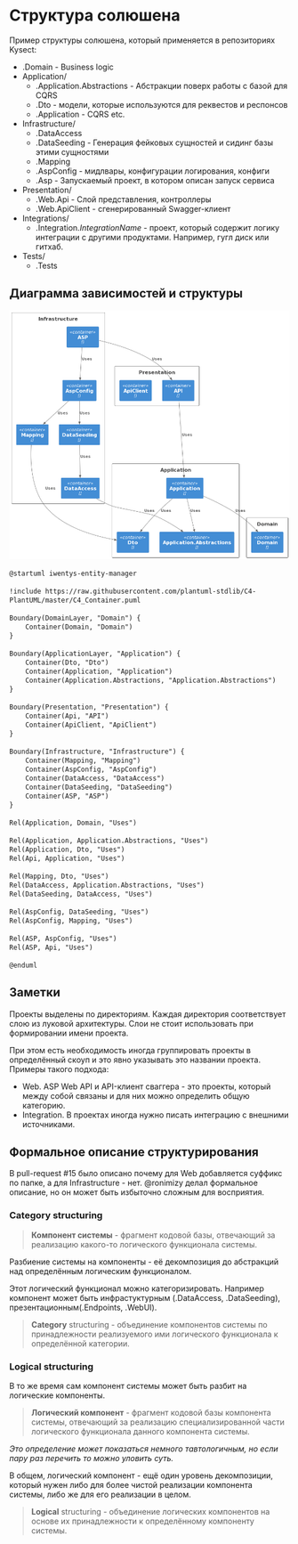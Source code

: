 # Структура солюшена

Пример структуры солюшена, который применяется в репозиториях Kysect:

- .Domain - Business logic
- Application/
  - .Application.Abstractions - Абстракции поверх работы с базой для CQRS
  - .Dto - модели, которые используются для реквестов и респонсов
  - .Application - CQRS etc.
- Infrastructure/
  - .DataAccess
  - .DataSeeding - Генерация фейковых сущностей и сидинг базы этими сущностями
  - .Mapping
  - .AspConfig - мидлвары, конфигурации логирования, конфиги
  - .Asp - Запускаемый проект, в котором описан запуск сервиса
- Presentation/
  - .Web.Api - Слой представления, контроллеры
  - .Web.ApiClient - сгенерированный Swagger-клиент
- Integrations/
  - .Integration.*IntegrationName* - проект, который содержит логику интеграции с другими продуктами. Например, гугл диск или гитхаб.
- Tests/
  - .Tests

## Диаграмма зависимостей и структуры

![UML](../Images/solution-structure.png)

```plantuml
@startuml iwentys-entity-manager

!include https://raw.githubusercontent.com/plantuml-stdlib/C4-PlantUML/master/C4_Container.puml

Boundary(DomainLayer, "Domain") {
    Container(Domain, "Domain")
}

Boundary(ApplicationLayer, "Application") {
    Container(Dto, "Dto")
    Container(Application, "Application")
    Container(Application.Abstractions, "Application.Abstractions")
}

Boundary(Presentation, "Presentation") {
    Container(Api, "API")
    Container(ApiClient, "ApiClient")
}

Boundary(Infrastructure, "Infrastructure") {
    Container(Mapping, "Mapping")
    Container(AspConfig, "AspConfig")
    Container(DataAccess, "DataAccess")
    Container(DataSeeding, "DataSeeding")
    Container(ASP, "ASP")
}

Rel(Application, Domain, "Uses")

Rel(Application, Application.Abstractions, "Uses")
Rel(Application, Dto, "Uses")
Rel(Api, Application, "Uses")

Rel(Mapping, Dto, "Uses")
Rel(DataAccess, Application.Abstractions, "Uses")
Rel(DataSeeding, DataAccess, "Uses")

Rel(AspConfig, DataSeeding, "Uses")
Rel(AspConfig, Mapping, "Uses")

Rel(ASP, AspConfig, "Uses")
Rel(ASP, Api, "Uses")

@enduml
```

## Заметки

Проекты выделены по директориям. Каждая директория соответствует слою из луковой архитектуры. Слои не стоит использовать при формировании имени проекта.

При этом есть необходимость иногда группировать проекты в определённый скоуп и это явно указывать это названии проекта. Примеры такого подхода:

- Web. ASP Web API и API-клиент сваггера - это проекты, который между собой связаны и для них можно определить общую категорию.
- Integration. В проектах иногда нужно писать интеграцию с внешними источниками.

## Формальное описание структурирования

В pull-request #15 было описано почему для Web добавляется суффикс по папке, а для Infrastructure - нет. @ronimizy делал формальное описание, но он может быть избыточно сложным для восприятия.

### Category structuring

> **Компонент системы** - фрагмент кодовой базы, отвечающий за реализацию какого-то логического функционала системы.

Разбиение системы на компоненты - её декомпозиция до абстракций над определённым логическим функционалом.

Этот логический функционал можно категоризировать. Например компонент может быть инфрастуктурным (.DataAccess, .DataSeeding), презентационным(.Endpoints, .WebUI).

> **Category** structuring - объединение компонентов системы по принадлежности реализуемого ими логического функционала к определённой категории.

### Logical structuring

В то же время сам компонент системы может быть разбит на логические компоненты.

> **Логический компонент** - фрагмент кодовой базы компонента системы, отвечающий за реализацию специализированной части логического функционала данного компонента системы.

_Это определение может показаться немного тавтологичным, но если пару раз перечить то можно уловить суть._

В общем, логический компонент - ещё один уровень декомпозиции, который нужен либо для более чистой реализации компонента системы, либо же для его реализации в целом.

> **Logical** structuring - объединение логических компонентов на основе их принадлежности к определённому компоненту системы.
